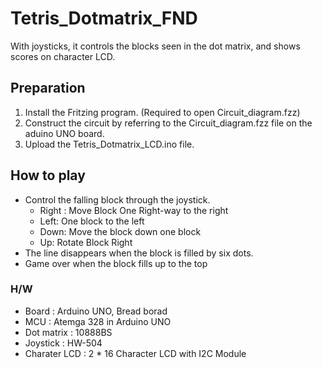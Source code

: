 # Tetris_Dotmatrix_FND
 With joysticks, it controls the blocks seen in the dot matrix, and shows scores on character LCD.


## Preparation
 1. Install the Fritzing program. (Required to open Circuit_diagram.fzz)
 2. Construct the circuit by referring to the Circuit_diagram.fzz file on the aduino UNO board.
 3. Upload the Tetris_Dotmatrix_LCD.ino file.
 
 
## How to play
* Control the falling block through the joystick.
  * Right : Move Block One Right-way to the right
  * Left: One block to the left
  * Down: Move the block down one block
  * Up: Rotate Block Right
* The line disappears when the block is filled by six dots.
* Game over when the block fills up to the top


### H/W
* Board : Arduino UNO, Bread borad
* MCU : Atemga 328 in Arduino UNO
* Dot matrix : 10888BS
* Joystick : HW-504
* Charater LCD : 2 * 16 Character LCD with I2C Module

